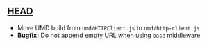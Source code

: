## [HEAD]

- Move UMD build from `umd/HTTPClient.js` to `umd/http-client.js`
- **Bugfix:** Do not append empty URL when using `base` middleware

[HEAD]: https://github.com/mjackson/history/compare/latest...HEAD
